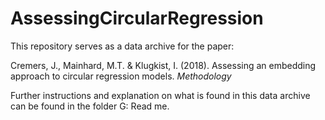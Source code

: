 # AssessingCircularRegression

This repository serves as a data archive for the paper:

Cremers, J., Mainhard, M.T. & Klugkist, I. (2018). Assessing an embedding
approach to circular regression models. *Methodology*

Further instructions and explanation on what is found in this data archive can
be found in the folder G: Read me.